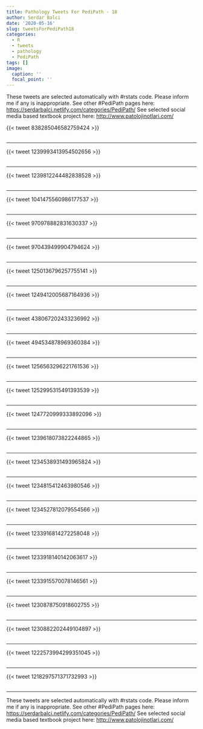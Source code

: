 ```yaml
---
title: Pathology Tweets For PediPath - 18
author: Serdar Balci
date: '2020-05-16'
slug: tweetsForPediPath18
categories:
  - R
  - tweets
  - pathology
  - PediPath
tags: []
image:
  caption: ''
  focal_point: ''
---
```



These tweets are selected automatically with #rstats code. Please inform me if any is inappropriate.
See other #PediPath pages here: https://serdarbalci.netlify.com/categories/PediPath/ 
See selected social media based textbook project here: http://www.patolojinotlari.com/

{{< tweet 838285046582759424 >}}
<br>
<br>
<hr>
{{< tweet 1239993413954502656 >}}
<br>
<br>
<hr>
{{< tweet 1239812244482838528 >}}
<br>
<br>
<hr>
{{< tweet 1041475560986177537 >}}
<br>
<br>
<hr>
{{< tweet 970978882831630337 >}}
<br>
<br>
<hr>
{{< tweet 970439499904794624 >}}
<br>
<br>
<hr>
{{< tweet 1250136796257755141 >}}
<br>
<br>
<hr>
{{< tweet 1249412005687164936 >}}
<br>
<br>
<hr>
{{< tweet 438067202433236992 >}}
<br>
<br>
<hr>
{{< tweet 494534878969360384 >}}
<br>
<br>
<hr>
{{< tweet 1256563296221761536 >}}
<br>
<br>
<hr>
{{< tweet 1252995315491393539 >}}
<br>
<br>
<hr>
{{< tweet 1247720999333892096 >}}
<br>
<br>
<hr>
{{< tweet 1239618073822244865 >}}
<br>
<br>
<hr>
{{< tweet 1234538931493965824 >}}
<br>
<br>
<hr>
{{< tweet 1234815412463980546 >}}
<br>
<br>
<hr>
{{< tweet 1234527812079554566 >}}
<br>
<br>
<hr>
{{< tweet 1233916814272258048 >}}
<br>
<br>
<hr>
{{< tweet 1233918140142063617 >}}
<br>
<br>
<hr>
{{< tweet 1233915570078146561 >}}
<br>
<br>
<hr>
{{< tweet 1230878750918602755 >}}
<br>
<br>
<hr>
{{< tweet 1230882202449104897 >}}
<br>
<br>
<hr>
{{< tweet 1222573994299351045 >}}
<br>
<br>
<hr>
{{< tweet 1218297571371732993 >}}
<br>
<br>
<hr>


These tweets are selected automatically with #rstats code. Please inform me if any is inappropriate.
See other #PediPath pages here: https://serdarbalci.netlify.com/categories/PediPath/ 
See selected social media based textbook project here: http://www.patolojinotlari.com/
